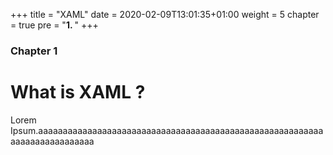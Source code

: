 +++
title = "XAML"
date = 2020-02-09T13:01:35+01:00
weight = 5
chapter = true
pre = "<b>1. </b>"
+++

### Chapter 1

# What is XAML ? 

Lorem Ipsum.aaaaaaaaaaaaaaaaaaaaaaaaaaaaaaaaaaaaaaaaaaaaaaaaaaaaaaaaaaaaaaaaaaaaaaaaaaa